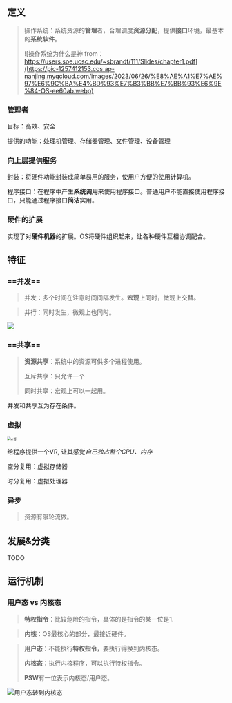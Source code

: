 ## 定义

> 操作系统：系统资源的**管理**者，合理调度**资源分配**，提供**接口**环境，最基本的**系统软件**。
>
> ![操作系统为什么是神 from：https://users.soe.ucsc.edu/~sbrandt/111/Slides/chapter1.pdf](https://pic-1257412153.cos.ap-nanjing.myqcloud.com/images/2023/06/26/%E8%AE%A1%E7%AE%97%E6%9C%BA%E4%BD%93%E7%B3%BB%E7%BB%93%E6%9E%84-OS-ee60ab.webp)


### 管理者

目标：高效、安全

提供的功能：处理机管理、存储器管理、文件管理、设备管理

### 向上层提供服务

封装：将硬件功能封装成简单易用的服务，使用户方便的使用计算机。

程序接口：在程序中产生**系统调用**来使用程序接口。普通用户不能直接使用程序接口，只能通过程序接口**简洁**实用。

### 硬件的扩展

实现了对**硬件机器**的扩展。OS将硬件组织起来，让各种硬件互相协调配合。



## 特征

### ==并发==

> 并发：多个时间在注意时间间隔发生。**宏观**上同时，微观上交替。

> 并行：同时发生，微观上也同时。

![](https://pic-1257412153.cos.ap-nanjing.myqcloud.com/images/2023/06/16/concurrency-vs-parallelism-381007.webp)

### ==共享==

> **资源共享**：系统中的资源可供多个进程使用。
>
> 互斥共享：只允许一个
>
> 同时共享：宏观上可以一起用。

并发和共享互为存在条件。

### 虚拟

<img src="https://pic-1257412153.cos.ap-nanjing.myqcloud.com/images/2023/06/16/20211202165404_99042-14b966.png" alt="vr哥" style="zoom:50%;" />


给程序提供一个VR, 让其感觉*自己独占整个CPU、内存*

空分复用：虚拟存储器

时分复用：虚拟处理器

### 异步

> 资源有限轮流做。

## 发展&分类

TODO



## 运行机制

### 用户态 vs 内核态

> **特权指令**：比较危险的指令，具体的是指令的某一位是1.

> **内核**：OS最核心的部分，最接近硬件。

> **用户态**：不能执行**特权指令**，要执行得换到内核态。
>
> **内核态**：执行内核程序，可以执行特权指令。
>
> **PSW**有一位表示内核态/用户态。

![用户态转到内核态](https://pic-1257412153.cos.ap-nanjing.myqcloud.com/images/2023/06/16/2022-12-08-18-15-41-3058bf.png)